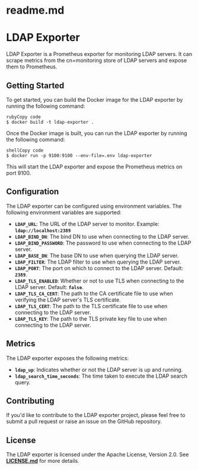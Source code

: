 # readme.md

# **LDAP Exporter**

LDAP Exporter is a Prometheus exporter for monitoring LDAP servers. It can scrape metrics from the cn=monitoring store of LDAP servers and expose them to Prometheus.

## **Getting Started**

To get started, you can build the Docker image for the LDAP exporter by running the following command:

```
rubyCopy code
$ docker build -t ldap-exporter .

```

Once the Docker image is built, you can run the LDAP exporter by running the following command:

```
shellCopy code
$ docker run -p 9100:9100 --env-file=.env ldap-exporter

```

This will start the LDAP exporter and expose the Prometheus metrics on port 9100.

## **Configuration**

The LDAP exporter can be configured using environment variables. The following environment variables are supported:

- **`LDAP_URL`**: The URL of the LDAP server to monitor. Example: **`ldap://localhost:2389`**
- **`LDAP_BIND_DN`**: The bind DN to use when connecting to the LDAP server.
- **`LDAP_BIND_PASSWORD`**: The password to use when connecting to the LDAP server.
- **`LDAP_BASE_DN`**: The base DN to use when querying the LDAP server.
- **`LDAP_FILTER`**: The LDAP filter to use when querying the LDAP server.
- **`LDAP_PORT`**: The port on which to connect to the LDAP server. Default: **`2389`**.
- **`LDAP_TLS_ENABLED`**: Whether or not to use TLS when connecting to the LDAP server. Default: **`false`**.
- **`LDAP_TLS_CA_CERT`**: The path to the CA certificate file to use when verifying the LDAP server's TLS certificate.
- **`LDAP_TLS_CERT`**: The path to the TLS certificate file to use when connecting to the LDAP server.
- **`LDAP_TLS_KEY`**: The path to the TLS private key file to use when connecting to the LDAP server.

## **Metrics**

The LDAP exporter exposes the following metrics:

- **`ldap_up`**: Indicates whether or not the LDAP server is up and running.
- **`ldap_search_time_seconds`**: The time taken to execute the LDAP search query.

## **Contributing**

If you'd like to contribute to the LDAP exporter project, please feel free to submit a pull request or raise an issue on the GitHub repository.

## **License**

The LDAP exporter is licensed under the Apache License, Version 2.0. See **[LICENSE.md](https://chat.openai.com/LICENSE.md)** for more details.
